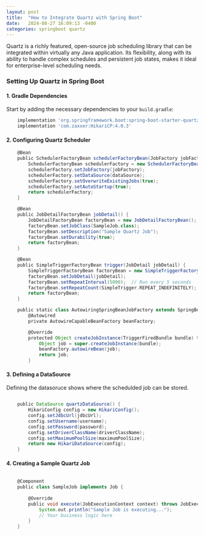 ```yaml
---
layout: post
title:  "How to Integrate Quartz with Spring Boot"
date:   2024-08-27 16:09:13 -0400
categories: springboot quartz
---
```


Quartz is a richly featured, open-source job scheduling library that can be integrated within virtually any Java application. Its flexibility, along with its ability to handle complex schedules and persistent job states, makes it ideal for enterprise-level scheduling needs.

### Setting Up Quartz in Spring Boot

#### 1. Gradle Dependencies

Start by adding the necessary dependencies to your `build.gradle`:

```groovy
    implementation 'org.springframework.boot:spring-boot-starter-quartz'
    implementation 'com.zaxxer:HikariCP:4.0.3'
```

#### 2. Configuring Quartz Scheduler

```groovy    
    @Bean
    public SchedulerFactoryBean schedulerFactoryBean(JobFactory jobFactory, DataSource dataSource) {
        SchedulerFactoryBean schedulerFactory = new SchedulerFactoryBean();
        schedulerFactory.setJobFactory(jobFactory);
        schedulerFactory.setDataSource(dataSource);
        schedulerFactory.setOverwriteExistingJobs(true);
        schedulerFactory.setAutoStartup(true);
        return schedulerFactory;
    }

    @Bean
    public JobDetailFactoryBean jobDetail() {
        JobDetailFactoryBean factoryBean = new JobDetailFactoryBean();
        factoryBean.setJobClass(SampleJob.class);
        factoryBean.setDescription("Sample Quartz Job");
        factoryBean.setDurability(true);
        return factoryBean;
    }

    @Bean
    public SimpleTriggerFactoryBean trigger(JobDetail jobDetail) {
        SimpleTriggerFactoryBean factoryBean = new SimpleTriggerFactoryBean();
        factoryBean.setJobDetail(jobDetail);
        factoryBean.setRepeatInterval(5000);  // Run every 5 seconds
        factoryBean.setRepeatCount(SimpleTrigger.REPEAT_INDEFINITELY);
        return factoryBean;
    }

    public static class AutowiringSpringBeanJobFactory extends SpringBeanJobFactory {
        @Autowired
        private AutowireCapableBeanFactory beanFactory;

        @Override
        protected Object createJobInstance(TriggerFiredBundle bundle) throws Exception {
            Object job = super.createJobInstance(bundle);
            beanFactory.autowireBean(job);
            return job;
        }
 ```

#### 3. Defining a DataSource

Defining the datasoruce shows where the schedulded job can be stored.

```groovy    

    public DataSource quartzDataSource() {
        HikariConfig config = new HikariConfig();
        config.setJdbcUrl(jdbcUrl);
        config.setUsername(username);
        config.setPassword(password);
        config.setDriverClassName(driverClassName);
        config.setMaximumPoolSize(maximumPoolSize);
        return new HikariDataSource(config);
    }
```

#### 4. Creating a Sample Quartz Job 

```groovy    

    @Component
    public class SampleJob implements Job {
    
        @Override
        public void execute(JobExecutionContext context) throws JobExecutionException {
            System.out.println("Sample Job is executing...");
            // Your business logic here
        }
    }
```

